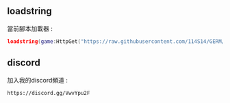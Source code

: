 ## loadstring
 當前腳本加載器 :
```lua
loadstring(game:HttpGet("https://raw.githubusercontent.com/114S14/GERM/refs/heads/main/main.lua"))()
```
## discord
 加入我的discord頻道 :
 ```https
https://discord.gg/VwvYpu2F
```
